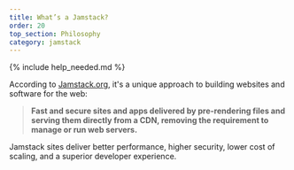 ```yaml
---
title: What’s a Jamstack?
order: 20
top_section: Philosophy
category: jamstack
---
```


{% include help_needed.md %}

According to [Jamstack.org](https://jamstack.org), it's a unique approach to building websites and software for the web:

> **Fast and secure sites and apps delivered by pre-rendering files and serving them directly from a CDN, removing the requirement to manage or run web servers.**

Jamstack sites deliver better performance, higher security, lower cost of scaling, and a superior developer experience.